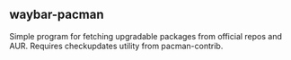 ## waybar-pacman
Simple program for fetching upgradable packages from official repos and AUR.
Requires checkupdates utility from pacman-contrib.